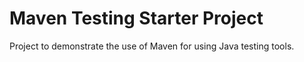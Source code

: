 # Maven Testing Starter Project

Project to demonstrate the use of Maven for using Java testing tools.


